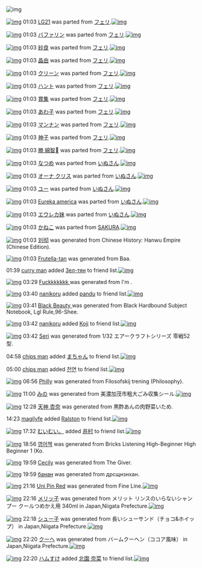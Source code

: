 ![img](http://gdrive-cdn.herokuapp.com/537b65a5bc09f0000721dda7/512px-barcode.png)

[![img](http://www.deviantsart.com/3qo398j.png)](http://www.barcodekanojo.com/kanojo/2363/LG21) 01:03 [LG21](http://www.barcodekanojo.com/kanojo/2363/LG21) was parted from [フェリ](http://www.barcodekanojo.com/kanojo/2363/LG21).[![img](http://www.deviantsart.com/2ekpk5a.jpeg)](http://www.barcodekanojo.com/user/12204/%E3%83%95%E3%82%A7%E3%83%AA) 

[![img](http://www.deviantsart.com/92lkp8.png)](http://www.barcodekanojo.com/kanojo/8596/%E3%83%90%E3%83%95%E3%82%A1%E3%83%AA%E3%83%B3) 01:03 [バファリン](http://www.barcodekanojo.com/kanojo/8596/%E3%83%90%E3%83%95%E3%82%A1%E3%83%AA%E3%83%B3) was parted from [フェリ](http://www.barcodekanojo.com/kanojo/8596/%E3%83%90%E3%83%95%E3%82%A1%E3%83%AA%E3%83%B3).[![img](http://www.deviantsart.com/2ekpk5a.jpeg)](http://www.barcodekanojo.com/user/12204/%E3%83%95%E3%82%A7%E3%83%AA) 

[![img](http://www.deviantsart.com/eq5qm3.png)](http://www.barcodekanojo.com/kanojo/2370316/%E7%B4%97%E8%89%AF) 01:03 [紗良](http://www.barcodekanojo.com/kanojo/2370316/%E7%B4%97%E8%89%AF) was parted from [フェリ](http://www.barcodekanojo.com/kanojo/2370316/%E7%B4%97%E8%89%AF).[![img](http://www.deviantsart.com/2ekpk5a.jpeg)](http://www.barcodekanojo.com/user/12204/%E3%83%95%E3%82%A7%E3%83%AA) 

[![img](http://www.deviantsart.com/1m93mcr.png)](http://www.barcodekanojo.com/kanojo/88641/%E6%99%B6%E7%94%B1) 01:03 [晶由](http://www.barcodekanojo.com/kanojo/88641/%E6%99%B6%E7%94%B1) was parted from [フェリ](http://www.barcodekanojo.com/kanojo/88641/%E6%99%B6%E7%94%B1).[![img](http://www.deviantsart.com/2ekpk5a.jpeg)](http://www.barcodekanojo.com/user/12204/%E3%83%95%E3%82%A7%E3%83%AA) 

[![img](http://www.deviantsart.com/2t6c4lg.png)](http://www.barcodekanojo.com/kanojo/2517603/%E3%82%AF%E3%83%AA%E3%83%BC%E3%83%B3) 01:03 [クリーン](http://www.barcodekanojo.com/kanojo/2517603/%E3%82%AF%E3%83%AA%E3%83%BC%E3%83%B3) was parted from [フェリ](http://www.barcodekanojo.com/kanojo/2517603/%E3%82%AF%E3%83%AA%E3%83%BC%E3%83%B3).[![img](http://www.deviantsart.com/2ekpk5a.jpeg)](http://www.barcodekanojo.com/user/12204/%E3%83%95%E3%82%A7%E3%83%AA) 

[![img](http://www.deviantsart.com/2iadm8o.png)](http://www.barcodekanojo.com/kanojo/2905839/%E3%83%8F%E3%83%B3%E3%83%88) 01:03 [ハント](http://www.barcodekanojo.com/kanojo/2905839/%E3%83%8F%E3%83%B3%E3%83%88) was parted from [フェリ](http://www.barcodekanojo.com/kanojo/2905839/%E3%83%8F%E3%83%B3%E3%83%88).[![img](http://www.deviantsart.com/2ekpk5a.jpeg)](http://www.barcodekanojo.com/user/12204/%E3%83%95%E3%82%A7%E3%83%AA) 

[![img](http://www.deviantsart.com/26325ir.png)](http://www.barcodekanojo.com/kanojo/2718335/%E8%B3%9E%E9%9B%86) 01:03 [賞集](http://www.barcodekanojo.com/kanojo/2718335/%E8%B3%9E%E9%9B%86) was parted from [フェリ](http://www.barcodekanojo.com/kanojo/2718335/%E8%B3%9E%E9%9B%86).[![img](http://www.deviantsart.com/2ekpk5a.jpeg)](http://www.barcodekanojo.com/user/12204/%E3%83%95%E3%82%A7%E3%83%AA) 

[![img](http://www.deviantsart.com/2tgafrh.png)](http://www.barcodekanojo.com/kanojo/746732/%E3%81%82%E3%82%8F%E5%AD%90) 01:03 [あわ子](http://www.barcodekanojo.com/kanojo/746732/%E3%81%82%E3%82%8F%E5%AD%90) was parted from [フェリ](http://www.barcodekanojo.com/kanojo/746732/%E3%81%82%E3%82%8F%E5%AD%90).[![img](http://www.deviantsart.com/2ekpk5a.jpeg)](http://www.barcodekanojo.com/user/12204/%E3%83%95%E3%82%A7%E3%83%AA) 

[![img](http://www.deviantsart.com/a2lv4g.png)](http://www.barcodekanojo.com/kanojo/37293/%E3%83%9E%E3%83%B3%E3%83%8A%E3%83%B3) 01:03 [マンナン](http://www.barcodekanojo.com/kanojo/37293/%E3%83%9E%E3%83%B3%E3%83%8A%E3%83%B3) was parted from [フェリ](http://www.barcodekanojo.com/kanojo/37293/%E3%83%9E%E3%83%B3%E3%83%8A%E3%83%B3).[![img](http://www.deviantsart.com/2ekpk5a.jpeg)](http://www.barcodekanojo.com/user/12204/%E3%83%95%E3%82%A7%E3%83%AA) 

[![img](http://www.deviantsart.com/3oq01i5.png)](http://www.barcodekanojo.com/kanojo/305360/%E7%A5%9E%E5%AD%90) 01:03 [神子](http://www.barcodekanojo.com/kanojo/305360/%E7%A5%9E%E5%AD%90) was parted from [フェリ](http://www.barcodekanojo.com/kanojo/305360/%E7%A5%9E%E5%AD%90).[![img](http://www.deviantsart.com/2ekpk5a.jpeg)](http://www.barcodekanojo.com/user/12204/%E3%83%95%E3%82%A7%E3%83%AA) 

[![img](http://www.deviantsart.com/2easvg0.png)](http://www.barcodekanojo.com/kanojo/1725504/%E5%8B%9D%20%E7%B6%BF%E6%99%BA%EE%84%A0) 01:03 [勝 綿智](http://www.barcodekanojo.com/kanojo/1725504/%E5%8B%9D%20%E7%B6%BF%E6%99%BA%EE%84%A0) was parted from [フェリ](http://www.barcodekanojo.com/kanojo/1725504/%E5%8B%9D%20%E7%B6%BF%E6%99%BA%EE%84%A0).[![img](http://www.deviantsart.com/2ekpk5a.jpeg)](http://www.barcodekanojo.com/user/12204/%E3%83%95%E3%82%A7%E3%83%AA) 

[![img](http://www.deviantsart.com/23gb1ef.png)](http://www.barcodekanojo.com/kanojo/3082041/%E3%81%AA%E3%81%A4%E3%82%81) 01:03 [なつめ](http://www.barcodekanojo.com/kanojo/3082041/%E3%81%AA%E3%81%A4%E3%82%81) was parted from [いぬさん](http://www.barcodekanojo.com/kanojo/3082041/%E3%81%AA%E3%81%A4%E3%82%81).[![img](http://www.deviantsart.com/23q3t7f.png)](http://www.barcodekanojo.com/user/262555/%E3%81%84%E3%81%AC%E3%81%95%E3%82%93) 

[![img](http://www.deviantsart.com/1pjcj5i.png)](http://www.barcodekanojo.com/kanojo/1035255/%E3%82%AA%E3%83%BC%E3%83%8A%20%E3%82%AF%E3%83%AA%E3%82%B9) 01:03 [オーナ クリス](http://www.barcodekanojo.com/kanojo/1035255/%E3%82%AA%E3%83%BC%E3%83%8A%20%E3%82%AF%E3%83%AA%E3%82%B9) was parted from [いぬさん](http://www.barcodekanojo.com/kanojo/1035255/%E3%82%AA%E3%83%BC%E3%83%8A%20%E3%82%AF%E3%83%AA%E3%82%B9).[![img](http://www.deviantsart.com/23q3t7f.png)](http://www.barcodekanojo.com/user/262555/%E3%81%84%E3%81%AC%E3%81%95%E3%82%93) 

[![img](http://www.deviantsart.com/130e3g2.png)](http://www.barcodekanojo.com/kanojo/2519182/%E3%83%A6%E3%83%BC) 01:03 [ユー](http://www.barcodekanojo.com/kanojo/2519182/%E3%83%A6%E3%83%BC) was parted from [いぬさん](http://www.barcodekanojo.com/kanojo/2519182/%E3%83%A6%E3%83%BC).[![img](http://www.deviantsart.com/23q3t7f.png)](http://www.barcodekanojo.com/user/262555/%E3%81%84%E3%81%AC%E3%81%95%E3%82%93) 

[![img](http://www.deviantsart.com/6rf6c6.png)](http://www.barcodekanojo.com/kanojo/1019039/Eureka%20america) 01:03 [Eureka america](http://www.barcodekanojo.com/kanojo/1019039/Eureka%20america) was parted from [いぬさん](http://www.barcodekanojo.com/kanojo/1019039/Eureka%20america).[![img](http://www.deviantsart.com/23q3t7f.png)](http://www.barcodekanojo.com/user/262555/%E3%81%84%E3%81%AC%E3%81%95%E3%82%93) 

[![img](http://www.deviantsart.com/1g07irg.png)](http://www.barcodekanojo.com/kanojo/1024062/%E3%82%A8%E3%82%A6%E3%83%AC%E3%82%AB%E5%A6%B9) 01:03 [エウレカ妹](http://www.barcodekanojo.com/kanojo/1024062/%E3%82%A8%E3%82%A6%E3%83%AC%E3%82%AB%E5%A6%B9) was parted from [いぬさん](http://www.barcodekanojo.com/kanojo/1024062/%E3%82%A8%E3%82%A6%E3%83%AC%E3%82%AB%E5%A6%B9).[![img](http://www.deviantsart.com/23q3t7f.png)](http://www.barcodekanojo.com/user/262555/%E3%81%84%E3%81%AC%E3%81%95%E3%82%93) 

[![img](http://www.deviantsart.com/3fmeiuf.png)](http://www.barcodekanojo.com/kanojo/3192011/%E3%81%8B%E3%81%AD%E3%81%93) 01:03 [かねこ](http://www.barcodekanojo.com/kanojo/3192011/%E3%81%8B%E3%81%AD%E3%81%93) was parted from [SAKURA](http://www.barcodekanojo.com/kanojo/3192011/%E3%81%8B%E3%81%AD%E3%81%93).[![img](http://www.deviantsart.com/2bu1fn4.jpeg)](http://www.barcodekanojo.com/user/208043/SAKURA) 

[![img](http://www.deviantsart.com/1nps2vn.png)](http://www.barcodekanojo.com/kanojo/3192786/%E5%88%98%E5%BD%BB) 01:03 [刘彻](http://www.barcodekanojo.com/kanojo/3192786/%E5%88%98%E5%BD%BB) was generated from Chinese History: Hanwu Empire (Chinese Edition).

[![img](http://www.deviantsart.com/1ale1ih.png)](http://www.barcodekanojo.com/kanojo/3192787/Frutella-tan) 01:03 [Frutella-tan](http://www.barcodekanojo.com/kanojo/3192787/Frutella-tan) was generated from Baa.

01:39 [curry man](http://www.barcodekanojo.com/user/500217/curry%20man) added [Зел-тян](http://www.barcodekanojo.com/kanojo/3142797/%D0%97%D0%B5%D0%BB-%D1%82%D1%8F%D0%BD) to friend list.[![img](http://www.deviantsart.com/1pamqs2.png)](http://www.barcodekanojo.com/kanojo/3142797/%D0%97%D0%B5%D0%BB-%D1%82%D1%8F%D0%BD) 

[![img](http://www.deviantsart.com/2dkb8qf.png)](http://www.barcodekanojo.com/kanojo/3192788/Fuckkkkkkk%20) 03:29 [Fuckkkkkkk ](http://www.barcodekanojo.com/kanojo/3192788/Fuckkkkkkk%20) was generated from I'm .

[![img](http://www.deviantsart.com/1sjqg3.jpeg)](http://www.barcodekanojo.com/user/500210/nanikoru) 03:40 [nanikoru](http://www.barcodekanojo.com/user/500210/nanikoru) added [pandu](http://www.barcodekanojo.com/kanojo/1904649/pandu) to friend list.[![img](http://www.deviantsart.com/2o1086v.png)](http://www.barcodekanojo.com/kanojo/1904649/pandu) 

[![img](http://www.deviantsart.com/1hp3hij.png)](http://www.barcodekanojo.com/kanojo/3192789/Black%20Beauty%20) 03:41 [Black Beauty ](http://www.barcodekanojo.com/kanojo/3192789/Black%20Beauty%20) was generated from Black Hardbound Subject Notebook, Lgl Rule,96-Shee.

[![img](http://www.deviantsart.com/1sjqg3.jpeg)](http://www.barcodekanojo.com/user/500210/nanikoru) 03:42 [nanikoru](http://www.barcodekanojo.com/user/500210/nanikoru) added [Koji](http://www.barcodekanojo.com/kanojo/2574360/Koji) to friend list.[![img](http://www.deviantsart.com/37dpoq3.png)](http://www.barcodekanojo.com/kanojo/2574360/Koji) 

[![img](http://www.deviantsart.com/kapfk5.png)](http://www.barcodekanojo.com/kanojo/3192790/Seri) 03:42 [Seri](http://www.barcodekanojo.com/kanojo/3192790/Seri) was generated from 1/32 エアークラフトシリーズ 零戦52型.

04:58 [chips man](http://www.barcodekanojo.com/user/500221/chips%20man) added [まちゃん](http://www.barcodekanojo.com/kanojo/1630/%E3%81%BE%E3%81%A1%E3%82%83%E3%82%93) to friend list.[![img](http://www.deviantsart.com/27rbfpo.png)](http://www.barcodekanojo.com/kanojo/1630/%E3%81%BE%E3%81%A1%E3%82%83%E3%82%93) 

05:00 [chips man](http://www.barcodekanojo.com/user/500221/chips%20man) added [천연](http://www.barcodekanojo.com/kanojo/65287/%EC%B2%9C%EC%97%B0) to friend list.[![img](http://www.deviantsart.com/2fjqc99.png)](http://www.barcodekanojo.com/kanojo/65287/%EC%B2%9C%EC%97%B0) 

[![img](http://www.deviantsart.com/1nnte39.png)](http://www.barcodekanojo.com/kanojo/3192791/Philly) 06:56 [Philly](http://www.barcodekanojo.com/kanojo/3192791/Philly) was generated from Filosofskij trening (Philosophy).

[![img](http://www.deviantsart.com/38puknk.png)](http://www.barcodekanojo.com/kanojo/3192792/%E3%81%BF%E3%81%AE) 11:00 [みの](http://www.barcodekanojo.com/kanojo/3192792/%E3%81%BF%E3%81%AE) was generated from 美濃加茂市粗大ごみ収集シール.[![img](http://www.deviantsart.com/3pne8jl.jpeg)](http://www.barcodekanojo.com/product_images/barcode/6018286/1424224775/%E7%BE%8E%E6%BF%83%E5%8A%A0%E8%8C%82%E5%B8%82%E7%B2%97%E5%A4%A7%E3%81%94%E3%81%BF%E5%8F%8E%E9%9B%86%E3%82%B7%E3%83%BC%E3%83%AB.jpg) 

[![img](http://www.deviantsart.com/1ghpqcq.png)](http://www.barcodekanojo.com/kanojo/3192793/%E5%A4%A9%E7%A5%9E%20%E6%9D%8F%E5%A5%88) 12:28 [天神 杏奈](http://www.barcodekanojo.com/kanojo/3192793/%E5%A4%A9%E7%A5%9E%20%E6%9D%8F%E5%A5%88) was generated from 黒酢あんの肉野菜いため.

14:23 [magilyfe](http://www.barcodekanojo.com/user/420398/magilyfe) added [Ralston](http://www.barcodekanojo.com/kanojo/1590318/Ralston) to friend list.[![img](http://www.deviantsart.com/3ck18br.png)](http://www.barcodekanojo.com/kanojo/1590318/Ralston) 

[![img](http://www.deviantsart.com/1cgmioj.jpeg)](http://www.barcodekanojo.com/user/2676/%E3%82%80%E3%81%84%E3%82%80%E3%81%84%E3%80%82) 17:32 [むいむい。](http://www.barcodekanojo.com/user/2676/%E3%82%80%E3%81%84%E3%82%80%E3%81%84%E3%80%82) added [井村](http://www.barcodekanojo.com/kanojo/1000990/%E4%BA%95%E6%9D%91) to friend list.[![img](http://www.deviantsart.com/34kpk8.png)](http://www.barcodekanojo.com/kanojo/1000990/%E4%BA%95%E6%9D%91) 

[![img](http://www.deviantsart.com/16p4el0.png)](http://www.barcodekanojo.com/kanojo/3192794/%EC%98%81%EC%96%B4%EC%B1%85) 18:56 [영어책](http://www.barcodekanojo.com/kanojo/3192794/%EC%98%81%EC%96%B4%EC%B1%85) was generated from Bricks Listening High-Beginner High Beginner 1 (Ko.

[![img](http://www.deviantsart.com/33v6ins.png)](http://www.barcodekanojo.com/kanojo/3192795/Cecily) 19:59 [Cecily](http://www.barcodekanojo.com/kanojo/3192795/Cecily) was generated from The Giver.

[![img](http://www.deviantsart.com/r5r9mu.png)](http://www.barcodekanojo.com/kanojo/3192796/%D0%B1%D0%B0%D0%BD%D0%B0%D0%BD) 19:59 [банан](http://www.barcodekanojo.com/kanojo/3192796/%D0%B1%D0%B0%D0%BD%D0%B0%D0%BD) was generated from дрсщнзнхан.

[![img](http://www.deviantsart.com/k1hefs.png)](http://www.barcodekanojo.com/kanojo/3192797/Uni%20Pin%20Red) 21:16 [Uni Pin Red](http://www.barcodekanojo.com/kanojo/3192797/Uni%20Pin%20Red) was generated from Fine Line.[![img](http://www.deviantsart.com/2g1c0ng.jpeg)](http://www.barcodekanojo.com/product_images/barcode/6018293/1424261756/50x50xFine,P20Line.jpg,qw=88,ah=88.pagespeed.ic.kO3hibMWl7.jpg) 

[![img](http://www.deviantsart.com/1427fha.png)](http://www.barcodekanojo.com/kanojo/3192798/%E3%83%A1%E3%83%AA%E3%83%83%E5%AD%90) 22:16 [メリッ子](http://www.barcodekanojo.com/kanojo/3192798/%E3%83%A1%E3%83%AA%E3%83%83%E5%AD%90) was generated from メリット リンスのいらないシャンプー クールつめかえ用 340ml in Japan,Niigata Prefecture.[![img](http://www.deviantsart.com/1pv5t6r.jpeg)](http://www.barcodekanojo.com/product_images/barcode/6018294/1424265363/%E3%83%A1%E3%83%AA%E3%83%83%E3%83%88%20%E3%83%AA%E3%83%B3%E3%82%B9%E3%81%AE%E3%81%84%E3%82%89%E3%81%AA%E3%81%84%E3%82%B7%E3%83%A3%E3%83%B3%E3%83%97%E3%83%BC%20%E3%82%AF%E3%83%BC%E3%83%AB%E3%81%A4%E3%82%81%E3%81%8B%E3%81%88%E7%94%A8%20340ml.jpg) 

[![img](http://www.deviantsart.com/3afj3ea.png)](http://www.barcodekanojo.com/kanojo/3192799/%E3%82%B7%E3%83%A5%E3%83%BC%E5%AD%90) 22:18 [シュー子](http://www.barcodekanojo.com/kanojo/3192799/%E3%82%B7%E3%83%A5%E3%83%BC%E5%AD%90) was generated from 長いシューサンド（チョコ&amp;ホイップ） in Japan,Niigata Prefecture.[![img](http://www.deviantsart.com/21vdapc.jpeg)](http://www.barcodekanojo.com/product_images/barcode/6018295/1424265469/%E9%95%B7%E3%81%84%E3%82%B7%E3%83%A5%E3%83%BC%E3%82%B5%E3%83%B3%E3%83%89%EF%BC%88%E3%83%81%E3%83%A7%E3%82%B3%26%E3%83%9B%E3%82%A4%E3%83%83%E3%83%97%EF%BC%89.jpg) 

[![img](http://www.deviantsart.com/rpvbcu.png)](http://www.barcodekanojo.com/kanojo/3192800/%E3%82%AF%E3%83%BC%E3%83%98) 22:20 [クーヘ](http://www.barcodekanojo.com/kanojo/3192800/%E3%82%AF%E3%83%BC%E3%83%98) was generated from バームクーヘン（ココア風味） in Japan,Niigata Prefecture.[![img](http://www.deviantsart.com/129jlo4.jpeg)](http://www.barcodekanojo.com/product_images/barcode/6018296/1424265576/%E3%83%90%E3%83%BC%E3%83%A0%E3%82%AF%E3%83%BC%E3%83%98%E3%83%B3%EF%BC%88%E3%82%B3%E3%82%B3%E3%82%A2%E9%A2%A8%E5%91%B3%EF%BC%89.jpg) 

[![img](http://www.deviantsart.com/3ueb4vl.jpeg)](http://www.barcodekanojo.com/user/31615/%E3%83%8F%E3%83%A0%E3%81%99%E3%81%91) 22:20 [ハムすけ](http://www.barcodekanojo.com/user/31615/%E3%83%8F%E3%83%A0%E3%81%99%E3%81%91) added [北園 奈菜](http://www.barcodekanojo.com/kanojo/3192427/%E5%8C%97%E5%9C%92%20%E5%A5%88%E8%8F%9C) to friend list.[![img](http://www.deviantsart.com/33rdsf8.png)](http://www.barcodekanojo.com/kanojo/3192427/%E5%8C%97%E5%9C%92%20%E5%A5%88%E8%8F%9C) 

